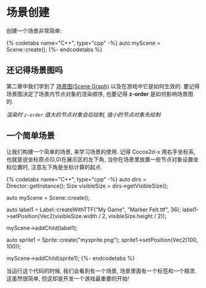 # 场景创建

创建一个场景非常简单:

{% codetabs name="C++", type="cpp" -%}
auto myScene = Scene::create();
{%- endcodetabs %}

## 还记得场景图吗

第二章中我们学到了 [场景图(Scene Graph)](../basic_concepts/scene.md) 以及在游戏中它是如何生效的. 要记得场景图决定了场景内节点对象的渲染顺序, 也要记得 __z-order__ 是如何影响场景图的.

_渲染时 `z-order` 值大的节点对象会后绘制, 值小的节点对象先绘制_

## 一个简单场景

让我们构建一个简单的场景, 来学习场景的使用. 记得 Cocos2d-x 用右手坐标系, 也就是说坐标原点(0,0)在展示区的左下角, 当你在场景里放置一些节点对象设置坐标位置时, 注意左下角是坐标计算的起点.

{% codetabs name="C++", type="cpp" -%}
auto dirs = Director::getInstance();
Size visibleSize = dirs->getVisibleSize();

auto myScene = Scene::create();

auto label1 = Label::createWithTTF("My Game", "Marker Felt.ttf", 36);
label1->setPosition(Vec2(visibleSize.width / 2, visibleSize.height / 2));

myScene->addChild(label1);

auto sprite1 = Sprite::create("mysprite.png");
sprite1->setPosition(Vec2(100, 100));

myScene->addChild(sprite1);
{%- endcodetabs %}

当运行这个代码的时候, 我们会看到有一个场景, 场景里面有一个标签和一个精灵. 这虽然很简单, 但这却是开发一个游戏最重要的开始!
